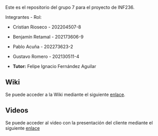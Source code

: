 Este es el repositorio del grupo 7 para el proyecto de INF236.

Integrantes - Rol:
* Cristian Rioseco - 202204507-8
* Benjamín Retamal - 202173606-9
* Pablo Acuña - 202273623-2
* Gustavo Romero - 202130511-4

* **Tutor:** Felipe Ignacio Fernández Aguilar

## Wiki

Se puede acceder a la Wiki mediante el siguiente [enlace](https://gitlab.com/gustavorg200306/grupo07-2025-proyinf/-/wikis/home).

## Videos

Se puede acceder al video con la presentación del cliente mediante el siguiente [enlace]()

